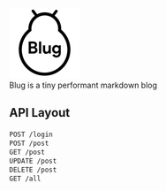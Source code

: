 <img src="./front/static/images/blug-icon.svg" alt="blug-icon" width="128px"></img>  
Blug is a tiny performant markdown blog
## API Layout
```
POST /login
POST /post
GET /post
UPDATE /post
DELETE /post
GET /all
```
